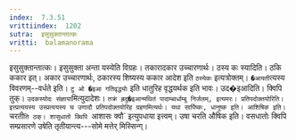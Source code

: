 ```yaml
---
index:  7.3.51
vrittiindex:  1202
sutra:  इसुसुक्तान्तात्कः
vritti:  balamanorama 
---
```


इसुसुक्तान्तात्कः। इसुसुक्ता अन्ता यस्येति विग्रहः। तकारादकार उच्चारणार्थः। ठस्य कः स्यादिति। ठकि ककार इत्। अकार उच्चारणार्थः, ठकारस्य शिष्यस्य ककार आदेश इति `ठस्येकः` इत्यत्रोक्तम्। `�आयती`त्यस्य विवरणम्--वर्धते इति। `टु ओ �इआ गतिवृद्ध्योः` इति धातुरिह वृद्धयर्थक इति भावः। उद�इआदिति। क्विपि तुक्। `उदकस्योदः संज्ञाया`मित्युदादेशः। `तक्रं ह्रदु�इआन्मथितं पादाम्ब्वर्धाम्बु निर्जलम्, इत्यमरः। प्रतिपदोक्तयोरिति। इत्त्प्रत्ययस्य उस्प्रत्ययस्य च उणादौ प्रतिपदोक्तयोरिह ग्रहणमित्यर्थः। यथा सार्पिष्कः, धानुष्क इति। आशिषिक इति। `चरती`ति ठक्। शासुधातो क्विपि `आशासः क्वौ` इत्युपधाया इत्त्वम्। उषा चरति औषिक इति। वसधातोः क्विपि सम्प्रसारणे उषेति तृतीयान्त्य---सोमे मत्तेर् मिस्सिन्ग्।

